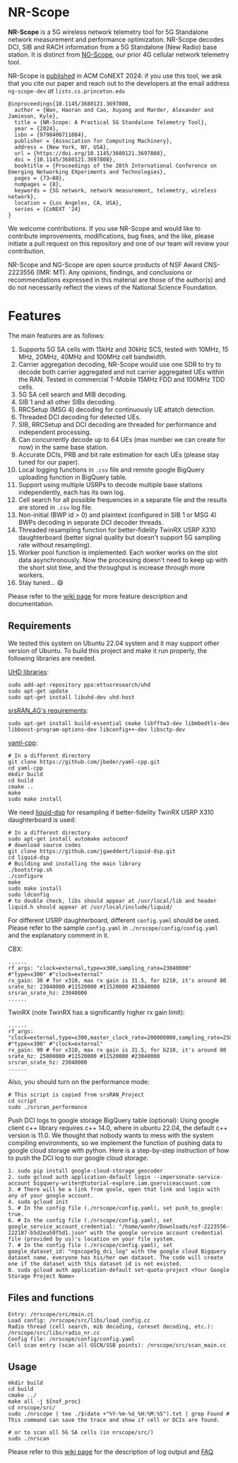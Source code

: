 NR-Scope
========

**NR-Scope** is a 5G wireless network telemetry tool for 5G Standalone network measurement and performance optimization.  NR-Scope decodes DCI, SIB and RACH information from a 5G Standalone (New Radio) base station.  It is distinct from [NG-Scope](https://github.com/PrincetonUniversity/NG-Scope), our prior 4G cellular network telemetry tool.

NR-Scope is [published](https://doi.org/10.1145/3680121.3697808) in ACM CoNEXT 2024: if you use this tool, we ask that you cite our paper and reach out to the developers at the email address `ng-scope-dev` *at* `lists.cs.princeton.edu`

```
@inproceedings{10.1145/3680121.3697808,
  author = {Wan, Haoran and Cao, Xuyang and Marder, Alexander and Jamieson, Kyle},
  title = {NR-Scope: A Practical 5G Standalone Telemetry Tool},
  year = {2024},
  isbn = {9798400711084},
  publisher = {Association for Computing Machinery},
  address = {New York, NY, USA},
  url = {https://doi.org/10.1145/3680121.3697808},
  doi = {10.1145/3680121.3697808},
  booktitle = {Proceedings of the 20th International Conference on Emerging Networking EXperiments and Technologies},
  pages = {73–80},
  numpages = {8},
  keywords = {5G network, network measurement, telemetry, wireless network},
  location = {Los Angeles, CA, USA},
  series = {CoNEXT '24}
}
```

We welcome contributions.  If you use NR-Scope and would like to contribute improvements, modifications, bug fixes, and the like, please initiate a pull request on this repository and one of our team will review your contribution.

NR-Scope and NG-Scope are open source products of NSF Award CNS-2223556 (IMR: MT).  Any opinions, findings, and conclusions or recommendations expressed in this material are those of the author(s) and do not necessarily reflect the views of the National Science Foundation.

# Features

The main features are as follows:

1. Supports 5G SA cells with 15kHz and 30kHz SCS, tested with 10MHz, 15 MHz, 20MHz, 40MHz and 100MHz cell bandwidth.
2. Carrier aggregation decoding, NR-Scope would use one SDR to try to decode both carrier aggregated and not carrier aggregated UEs within the RAN. Tested in commercial T-Mobile 15MHz FDD and 100MHz TDD cells.
3. 5G SA cell search and MIB decoding.
4. SIB 1 and all other SIBs decoding.
5. RRCSetup (MSG 4) decoding for continuously UE attatch detection.
6. Threaded DCI decoding for detected UEs.
7. SIB, RRCSetup and DCI decoding are threaded for performance and independent processing.
8. Can concurrently decode up to 64 UEs (max number we can create for now) in the same base station.
9. Accurate DCIs, PRB and bit rate estimation for each UEs (please stay tuned for our paper).
10. Local logging functions in `.csv` file and remote google BigQuery uploading function in BigQuery table.
11. Support using multiple USRPs to decode multiple base stations independently, each has its own log.
12. Cell search for all possible frequencies in a separate file and the results are stored in `.csv` log file.
13. Non-initial (BWP id > 0) and plaintext (configured in SIB 1 or MSG 4) BWPs decoding in separate DCI decoder threads.
14. Threaded resampling function for better-fidelity TwinRX USRP X310 daughterboard (better signal quality but doesn't support 5G sampling rate without resampling).
15. Worker pool function is implemented. Each worker works on the slot data asynchronously. Now the processing doesn't need to keep up with the short slot time, and the throughput is increase through more workers.
16. Stay tuned... 😄

Please refer to the [wiki page](https://github.com/PrincetonUniversity/NG-Scope-5G/wiki) for more feature description and documentation.

## Requirements

We tested this system on Ubuntu 22.04 system and it may support other version of Ubuntu. To build this project and make it run properly, the following libraries are needed.

[UHD libraries](https://files.ettus.com/manual/page_install.html):

```
sudo add-apt-repository ppa:ettusresearch/uhd
sudo apt-get update
sudo apt-get install libuhd-dev uhd-host
```

[srsRAN_4G&#39;s requirements](https://docs.srsran.com/projects/4g/en/latest/general/source/1_installation.html):

```
sudo apt-get install build-essential cmake libfftw3-dev libmbedtls-dev libboost-program-options-dev libconfig++-dev libsctp-dev
```

[yaml-cpp](https://github.com/jbeder/yaml-cpp):

```
# In a different directory
git clone https://github.com/jbeder/yaml-cpp.git
cd yaml-cpp
mkdir build
cd build
cmake ..
make
sudo make install
```

We need [liquid-dsp](https://github.com/jgaeddert/liquid-dsp) for resampling if better-fidelity TwinRX USRP X310 daughterboard is used:

```
# In a different directory
sudo apt-get install automake autoconf
# download source codes
git clone https://github.com/jgaeddert/liquid-dsp.git
cd liquid-dsp
# Building and installing the main library
./bootstrap.sh
./configure
make
sudo make install
sudo ldconfig
# to double check, libs should appear at /usr/local/lib and header liquid.h should appear at /usr/local/include/liquid/
```

For different USRP daughterboard, different `config.yaml` should be used. Please refer to the sample `config.yaml` in `./nrscope/config/config.yaml` and the explanatory comment in it.

CBX:

```
......
rf_args: "clock=external,type=x300,sampling_rate=23040000" #"type=x300" #"clock=external"
rx_gain: 30 # for x310, max rx gain is 31.5, for b210, it's around 80
srate_hz: 23040000 #11520000 #11520000 #23040000
srsran_srate_hz: 23040000
......
```

TwinRX (note TwinRX has a significantly higher rx gain limit):

```
......
rf_args: "clock=external,type=x300,master_clock_rate=200000000,sampling_rate=25000000" #"type=x300" #"clock=external"
rx_gain: 90 # for x310, max rx gain is 31.5, for b210, it's around 80
srate_hz: 25000000 #11520000 #11520000 #23040000
srsran_srate_hz: 23040000
......
```

Also, you should turn on the performance mode:

```
# This script is copied from srsRAN_Project
cd script
sudo ./srsran_performance
```

Push DCI logs to google storage BigQuery table (optional):
Using google client c++ library requires c++ 14.0, where in ubuntu 22.04, the default c++ version is 11.0. We thought that nobody wants to mess with the system compiling environments, so we implement the function of pushing data to google cloud storage with python. Here is a step-by-step instruction of how to push the DCI log to our google cloud storage:

```
1. sudo pip install google-cloud-storage geocoder
2. sudo gcloud auth application-default login --impersonate-service-account bigquery-writer@tutorial-explore.iam.gserviceaccount.com
3. # There will be a link from goole, open that link and login with any of your google account.
4. sudo gcloud init
5. # In the config file (./nrscope/config.yaml), set push_to_google: true.
6. # In the config file (./nrscope/config.yaml), set google_service_account_credential: "/home/wanhr/Downloads/nsf-2223556-222187-b5d2ea50f5d1.json" with the google service account credential file (provided by us)'s location on your file system.
7. # In the config file (./nrscope/config.yaml), set google_dataset_id: "ngscope5g_dci_log" with the google cloud Bigquery dataset name, everyone has his/her own dataset. The code will create one if the dataset with this dataset id is not existed.
8. sudo gcloud auth application-default set-quota-project <Your Google Storage Project Name>
```

## Files and functions

```
Entry: /nrscope/src/main.cc
Load config: /nrscope/src/libs/load_config.cc
Radio thread (cell search, mib decoding, coreset decoding, etc.): /nrscope/src/libs/radio_nr.cc
Config file: /nrscope/config/config.yaml
Cell scan entry (scan all GSCN/SSB points): /nrscope/src/scan_main.cc
```

## Usage

```
mkdir build
cd build
cmake ../
make all -j ${nof_proc}
cd nrscope/src/
sudo ./nrscope | tee ./$(date +"%Y-%m-%d_%H:%M:%S").txt | grep Found # This command can save the trace and show if cell or DCIs are found.

# or to scan all 5G SA cells (in nrscope/src/)
sudo ./nrscan
```

Please refer to this [wiki page](https://github.com/PrincetonUniversity/NR-Scope/wiki/1.-Introduction#output-format) for the description of log output and [FAQ](https://github.com/PrincetonUniversity/NR-Scope/wiki/7.-Usage-Recommendations-and-FAQ).
